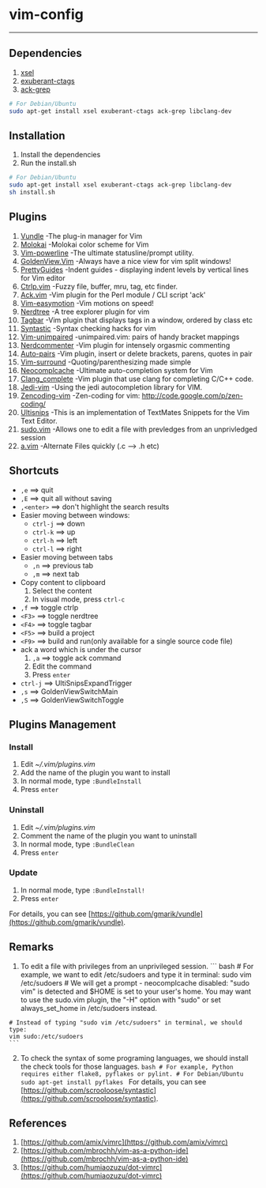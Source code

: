 # vim-config

---------------------

## Dependencies

  1. [xsel](http://www.kfish.org/software/xsel/)
  2. [exuberant-ctags](http://ctags.sourceforge.net/)
  3. [ack-grep](http://betterthangrep.com/)

``` bash
# For Debian/Ubuntu
sudo apt-get install xsel exuberant-ctags ack-grep libclang-dev
```

## Installation

  1. Install the dependencies
  2. Run the install.sh

``` bash
# For Debian/Ubuntu
sudo apt-get install xsel exuberant-ctags ack-grep libclang-dev
sh install.sh
```

## Plugins

  1. [Vundle](https://github.com/gmarik/vundle) -The plug-in manager for Vim
  2. [Molokai](https://github.com/tomasr/molokai) -Molokai color scheme for Vim
  3. [Vim-powerline](https://github.com/Lokaltog/vim-powerline) -The ultimate statusline/prompt utility.
  4. [GoldenView.Vim](https://github.com/zhaocai/GoldenView.Vim) -Always have a nice view for vim split windows!
  5. [PrettyGuides](https://github.com/adonis0147/prettyGuides) -Indent guides - displaying indent levels by vertical lines for Vim editor
  6. [Ctrlp.vim](https://github.com/kien/ctrlp.vim) -Fuzzy file, buffer, mru, tag, etc finder.
  7. [Ack.vim](https://github.com/mileszs/ack.vim) -Vim plugin for the Perl module / CLI script 'ack'
  8. [Vim-easymotion](https://github.com/Lokaltog/vim-easymotion) -Vim motions on speed!
  9. [Nerdtree](https://github.com/scrooloose/nerdtree) -A tree explorer plugin for vim
  10. [Tagbar](https://github.com/majutsushi/tagbar) -Vim plugin that displays tags in a window, ordered by class etc
  11. [Syntastic](https://github.com/scrooloose/syntastic) -Syntax checking hacks for vim
  12. [Vim-unimpaired](https://github.com/tpope/vim-unimpaired) -unimpaired.vim: pairs of handy bracket mappings
  13. [Nerdcommenter](https://github.com/scrooloose/nerdcommenter) -Vim plugin for intensely orgasmic commenting
  14. [Auto-pairs](https://github.com/jiangmiao/auto-pairs) -Vim plugin, insert or delete brackets, parens, quotes in pair
  15. [Vim-surround](https://github.com/tpope/vim-surround) -Quoting/parenthesizing made simple
  16. [Neocomplcache](https://github.com/Shougo/neocomplcache) -Ultimate auto-completion system for Vim
  17. [Clang_complete](https://github.com/Rip-Rip/clang_complete) -Vim plugin that use clang for completing C/C++ code.
  18. [Jedi-vim](https://github.com/davidhalter/jedi-vim) -Using the jedi autocompletion library for VIM.
  19. [Zencoding-vim](https://github.com/mattn/zencoding-vim) -Zen-coding for vim: http://code.google.com/p/zen-coding/
  20. [Ultisnips](https://github.com/SirVer/ultisnips) -This is an implementation of TextMates Snippets for the Vim Text Editor.
  21. [sudo.vim](https://github.com/vim-scripts/sudo.vim) -Allows one to edit a file with prevledges from an unprivledged session
  22. [a.vim](https://github.com/vim-scripts/a.vim) -Alternate Files quickly (.c --> .h etc)

## Shortcuts

  - `,e`  ==> quit
  - `,E`  ==> quit all without saving
  - `,<enter>`  ==> don't highlight the search results
  - Easier moving between windows:
    + `ctrl-j`  ==> down
    + `ctrl-k`  ==> up
    + `ctrl-h`  ==> left
    + `ctrl-l`  ==> right
  - Easier moving between tabs
    + `,n`  ==> previous tab
    + `,m`  ==> next tab
  - Copy content to clipboard
    1. Select the content
    2. In visual mode, press `ctrl-c`
  - `,f`  ==> toggle ctrlp
  - `<F3>`  ==> toggle nerdtree
  - `<F4>`  ==> toggle tagbar
  - `<F5>`  ==> build a project
  - `<F9>`  ==> build and run(only available for a single source code file)
  - ack a word which is under the cursor
    1. `,a` ==> toggle ack command
    2. Edit the command
    3. Press `enter`
  - `ctrl-j`  ==> UltiSnipsExpandTrigger
  - `,s`    ==> GoldenViewSwitchMain
  - `,S`    ==> GoldenViewSwitchToggle

## Plugins Management

### Install

  1. Edit *~/.vim/plugins.vim*
  2. Add the name of the plugin you want to install
  3. In normal mode, type `:BundleInstall`
  4. Press `enter`

### Uninstall

  1. Edit *~/.vim/plugins.vim*
  2. Comment the name of the plugin you want to uninstall
  3. In normal mode, type `:BundleClean`
  4. Press `enter`

### Update

  1. In normal mode, type `:BundleInstall!`
  2. Press `enter`

For details, you can see [https://github.com/gmarik/vundle](https://github.com/gmarik/vundle).

## Remarks

  1. To edit a file with privileges from an unprivileged session.
    ``` bash
    # For example, we want to edit /etc/sudoers and type it in terminal:
    sudo vim /etc/sudoers
    # We will get a prompt - neocomplcache disabled: "sudo vim" is detected and $HOME is set to your user's home. You may want to use the sudo.vim plugin, the "-H" option with "sudo" or set always_set_home in /etc/sudoers instead.

    # Instead of typing "sudo vim /etc/sudoers" in terminal, we should type:
    vim sudo:/etc/sudoers
    ```
  2. To check the syntax of some programing languages, we should install the check tools for those languages.
    ```bash
    # For example, Python requires either flake8, pyflakes or pylint.
    # For Debian/Ubuntu
    sudo apt-get install pyflakes
    ```
    For details, you can see [https://github.com/scrooloose/syntastic](https://github.com/scrooloose/syntastic).

## References

  1. [https://github.com/amix/vimrc](https://github.com/amix/vimrc)
  2. [https://github.com/mbrochh/vim-as-a-python-ide](https://github.com/mbrochh/vim-as-a-python-ide)
  3. [https://github.com/humiaozuzu/dot-vimrc](https://github.com/humiaozuzu/dot-vimrc)

